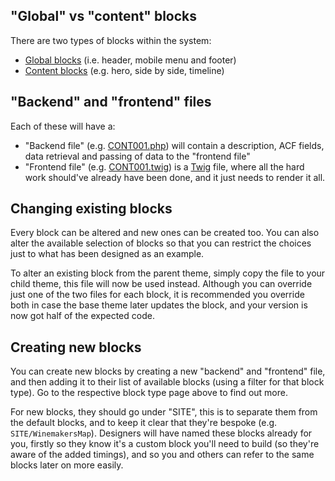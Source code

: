 
## "Global" vs "content" blocks
There are two types of blocks within the system:
- [Global blocks](/Blocks/Global-Blocks) (i.e. header, mobile menu and footer)
- [Content blocks](/Blocks/Content-Blocks) (e.g. hero, side by side, timeline)

## "Backend" and "frontend" files
Each of these will have a:
- "Backend file" (e.g. [CONT001.php](https://gitlab.com/visix/wordpress/themes/mwb-modules-base/-/blob/master/includes/MWB/Block/CONT/CONT001.php)) will contain a description, ACF fields, data retrieval and passing of data to the "frontend file"
- "Frontend file" (e.g. [CONT001.twig](https://gitlab.com/visix/wordpress/themes/mwb-modules-base/-/blob/master/resources/views/block/CONT/CONT001.twig)) is a [Twig](https://twig.symfony.com/) file, where all the hard work should've already have been done, and it just needs to render it all.

## Changing existing blocks
Every block can be altered and new ones can be created too. You can also alter the available selection of blocks so that you can restrict the choices just to what has been designed as an example.

To alter an existing block from the parent theme, simply copy the file to your child theme, this file will now be used instead. Although you can override just one of the two files for each block, it is recommended you override both in case the base theme later updates the block, and your version is now got half of the expected code. 

## Creating new blocks
You can create new blocks by creating a new "backend" and "frontend" file, and then adding it to their list of available blocks (using a filter for that block type). Go to the respective block type page above to find out more.

For new blocks, they should go under "SITE", this is to separate them from the default blocks, and to keep it clear that they're bespoke (e.g. `SITE/WinemakersMap`). Designers will have named these blocks already for you, firstly so they know it's a custom block you'll need to build (so they're aware of the added timings), and so you and others can refer to the same blocks later on more easily.